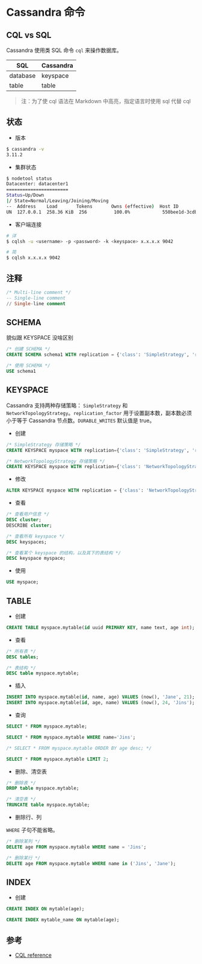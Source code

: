 # Cassandra 命令

## CQL vs SQL

Cassandra 使用类 SQL 命令 `cql` 来操作数据库。

| SQL      | Cassandra |
| -------- | --------- |
| database | keyspace  |
| table    | table     |

> 注：为了使 cql 语法在 Markdown 中高亮，指定语言时使用 sql 代替 cql

## 状态

* 版本

```bash
$ cassandra -v
3.11.2
```

* 集群状态

```bash
$ nodetool status
Datacenter: datacenter1
=======================
Status=Up/Down
|/ State=Normal/Leaving/Joining/Moving
--  Address    Load       Tokens       Owns (effective)  Host ID                               Rack
UN  127.0.0.1  258.36 KiB  256          100.0%            550bee1d-3cdb-4e67-b086-f5bdb1c8e010  rack1
```

* 客户端连接

```bash
# 详
$ cqlsh -u <username> -p <password> -k <keyspace> x.x.x.x 9042

# 简
$ cqlsh x.x.x.x 9042
```

## 注释

```sql
/* Multi-line comment */
-- Single-line comment
// Single-line comment
```

## SCHEMA

貌似跟 KEYSPACE 没啥区别

```sql
/* 创建 SCHEMA */
CREATE SCHEMA schema1 WITH replication = {'class': 'SimpleStrategy', 'replication_factor': 2};

/* 使用 SCHEMA */
USE schema1
```

## KEYSPACE

Cassandra 支持两种存储策略： `SimpleStrategy` 和 `NetworkTopologyStrategy`。`replication_factor` 用于设置副本数，副本数必须小于等于 Cassandra 节点数。`DURABLE_WRITES` 默认值是 true。

* 创建

```sql
/* SimpleStrategy 存储策略 */
CREATE KEYSPACE myspace WITH replication={'class': 'SimpleStrategy', 'replication_factor': 2};

/* NetworkTopologyStrategy 存储策略 */
CREATE KEYSPACE myspace WITH replication={'class': 'NetworkTopologyStrategy', 'dc1': 2, 'dc2': 3}；
```

* 修改

```sql
ALTER KEYSPACE myspace WITH replication = {'class': 'NetworkTopologyStrategy', 'dc1': 3} AND DURABLE_WRITES = false;
```

* 查看

```sql
/* 查看用户信息 */
DESC cluster;
DESCRIBE cluster;

/* 查看所有 keyspace */
DESC keyspaces;

/* 查看某个 keyspace 的结构，以及其下的表结构 */
DESC keyspace myspace;
```

* 使用

```sql
USE myspace;
```

## TABLE

* 创建

```sql
CREATE TABLE myspace.mytable(id uuid PRIMARY KEY, name text, age int);
```

* 查看

```sql
/* 所有表 */
DESC tables;

/* 表结构 */
DESC table myspace.mytable;
```

* 插入

```sql
INSERT INTO myspace.mytable(id, name, age) VALUES (now(), 'Jane', 21);
INSERT INTO myspace.mytable(id, age, name) VALUES (now(), 24, 'Jins');
```

* 查询

```sql
SELECT * FROM myspace.mytable;

SELECT * FROM myspace.mytable WHERE name='Jins';

/* SELECT * FROM myspace.mytable ORDER BY age desc; */

SELECT * FROM myspace.mytable LIMIT 2;
```

* 删除、清空表

```sql
/* 删除表 */
DROP table myspace.mytable;

/* 清空表 */
TRUNCATE table myspace.mytable;
```

* 删除行、列

`WHERE` 子句不能省略。

```sql
/* 删除某列 */
DELETE age FROM myspace.mytable WHERE name = 'Jins';

/* 删除某行 */
DELETE age FROM myspace.mytable WHERE name in ('Jins', 'Jane');
```

## INDEX

* 创建

```sql
CREATE INDEX ON mytable(age);

CREATE INDEX mytable_name ON mytable(age);
```

## 参考

* [CQL reference](http://docs.datastax.com/en/cql/latest/cql/cql_reference/cqlReferenceTOC.html)